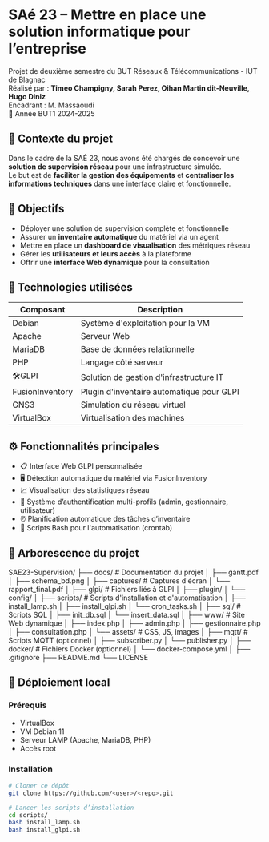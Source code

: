 # SAé 23 – Mettre en place une solution informatique pour l’entreprise

Projet de deuxième semestre du BUT Réseaux & Télécommunications - IUT de Blagnac  
Réalisé par : **Timeo Champigny, Sarah Perez, Oihan Martin dit-Neuville, Hugo Diniz**  
Encadrant : M. Massaoudi  
📅 Année BUT1 2024-2025


## 📌 Contexte du projet

Dans le cadre de la SAÉ 23, nous avons été chargés de concevoir une **solution de supervision réseau** pour une infrastructure simulée.  
Le but est de **faciliter la gestion des équipements** et **centraliser les informations techniques** dans une interface claire et fonctionnelle.


## 🎯 Objectifs

- Déployer une solution de supervision complète et fonctionnelle
- Assurer un **inventaire automatique** du matériel via un agent
- Mettre en place un **dashboard de visualisation** des métriques réseau
- Gérer les **utilisateurs et leurs accès** à la plateforme
- Offrir une **interface Web dynamique** pour la consultation


## 🧰 Technologies utilisées

| Composant       | Description                                  |
|------------------|---------------------------------------------|
| Debian        | Système d'exploitation pour la VM           |
| Apache        | Serveur Web                                 |
| MariaDB       | Base de données relationnelle               |
| PHP           | Langage côté serveur                        |
| 🛠GLPI          | Solution de gestion d'infrastructure IT     |
| FusionInventory | Plugin d'inventaire automatique pour GLPI |
| GNS3          | Simulation du réseau virtuel                |
| VirtualBox    | Virtualisation des machines                 |


## ⚙️ Fonctionnalités principales

- 📋 Interface Web GLPI personnalisée
- 🖥️ Détection automatique du matériel via FusionInventory
- 📈 Visualisation des statistiques réseau
- 🔐 Système d’authentification multi-profils (admin, gestionnaire, utilisateur)
- ⏰ Planification automatique des tâches d’inventaire
- 🔄 Scripts Bash pour l'automatisation (crontab)


## 📂 Arborescence du projet

SAE23-Supervision/
├── docs/                    # Documentation du projet
│   ├── gantt.pdf
│   ├── schema_bd.png
│   ├── captures/           # Captures d'écran
│   └── rapport_final.pdf
│
├── glpi/                    # Fichiers liés à GLPI
│   ├── plugin/
│   └── config/
│
├── scripts/                 # Scripts d'installation et d'automatisation
│   ├── install_lamp.sh
│   ├── install_glpi.sh
│   └── cron_tasks.sh
│
├── sql/                     # Scripts SQL
│   ├── init_db.sql
│   └── insert_data.sql
│
├── www/                     # Site Web dynamique
│   ├── index.php
│   ├── admin.php
│   ├── gestionnaire.php
│   ├── consultation.php
│   └── assets/             # CSS, JS, images
│
├── mqtt/                    # Scripts MQTT (optionnel)
│   ├── subscriber.py
│   └── publisher.py
│
├── docker/                  # Fichiers Docker (optionnel)
│   └── docker-compose.yml
│
├── .gitignore
├── README.md
└── LICENSE


## 🧪 Déploiement local

### Prérequis
- VirtualBox
- VM Debian 11
- Serveur LAMP (Apache, MariaDB, PHP)
- Accès root

### Installation

```bash
# Cloner ce dépôt
git clone https://github.com/<user>/<repo>.git

# Lancer les scripts d’installation
cd scripts/
bash install_lamp.sh
bash install_glpi.sh

